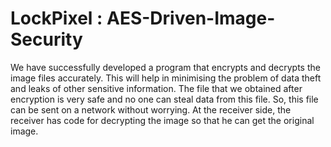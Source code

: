 # LockPixel : AES-Driven-Image-Security

  
We have successfully developed a program that encrypts and decrypts the image files accurately. This will help in minimising the problem of data theft and leaks of other sensitive information. The file that we obtained after encryption is very safe and no one can steal data from this file. So, this file can be sent on a network without worrying. At the receiver side, the receiver has code for decrypting the image so that he can get the original image.
